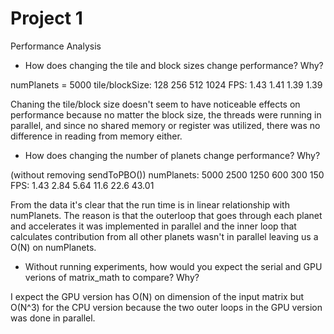 Project 1
=========

Performance Analysis

* How does changing the tile and block sizes change performance? Why?

numPlanets = 5000
tile/blockSize: 128   256   512   1024
	   FPS:	1.43  1.41  1.39  1.39

Chaning the tile/block size doesn't seem to have noticeable effects on performance because no matter the block size, the threads were running in parallel,
and since no shared memory or register was utilized, there was no difference in reading from memory either.



* How does changing the number of planets change performance? Why?

(without removing sendToPBO())
numPlanets: 5000   2500   1250   600   300   150
       FPS: 1.43   2.84   5.64   11.6  22.6  43.01

From the data it's clear that the run time is in linear relationship with numPlanets.
The reason is that the outerloop that goes through each planet and accelerates it was 
implemented in parallel and the inner loop that calculates contribution from all other planets wasn't 
in parallel leaving us a O(N) on numPlanets.



* Without running experiments, how would you expect the serial and GPU verions
  of matrix_math to compare?  Why?

I expect the GPU version has O(N) on dimension of the input matrix but O(N^3) for the CPU version because the two 
outer loops in the GPU version was done in parallel.


